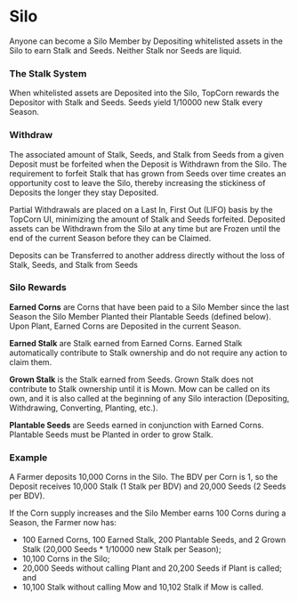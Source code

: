 # Silo

Anyone can become a Silo Member by Depositing whitelisted assets in the Silo to earn Stalk and Seeds. Neither Stalk nor Seeds are liquid.

### **The Stalk System**

When whitelisted assets are Deposited into the Silo, TopCorn rewards the Depositor with Stalk and Seeds. Seeds yield 1/10000 new Stalk every Season.

### **Withdraw**

The associated amount of Stalk, Seeds, and Stalk from Seeds from a given Deposit must be forfeited when the Deposit is Withdrawn from the Silo. The requirement to forfeit Stalk that has grown from Seeds over time creates an opportunity cost to leave the Silo, thereby increasing the stickiness of Deposits the longer they stay Deposited.

Partial Withdrawals are placed on a Last In, First Out (LIFO) basis by the TopCorn UI, minimizing the amount of Stalk and Seeds forfeited. Deposited assets can be Withdrawn from the Silo at any time but are Frozen until the end of the current Season before they can be Claimed.

Deposits can be Transferred to another address directly without the loss of Stalk, Seeds, and Stalk from Seeds

### **Silo Rewards**

**Earned Corns** are Corns that have been paid to a Silo Member since the last Season the Silo Member Planted their Plantable Seeds (defined below). Upon Plant, Earned Corns are Deposited in the current Season.

**Earned Stalk** are Stalk earned from Earned Corns. Earned Stalk automatically contribute to Stalk ownership and do not require any action to claim them.

**Grown Stalk** is the Stalk earned from Seeds. Grown Stalk does not contribute to Stalk ownership until it is Mown. Mow can be called on its own, and it is also called at the beginning of any Silo interaction (Depositing, Withdrawing, Converting, Planting, etc.).

**Plantable Seeds** are Seeds earned in conjunction with Earned Corns. Plantable Seeds must be Planted in order to grow Stalk.

### **Example**

A Farmer deposits 10,000 Corns in the Silo. The BDV per Corn is 1, so the Deposit receives 10,000 Stalk (1 Stalk per BDV) and 20,000 Seeds (2 Seeds per BDV).

If the Corn supply increases and the Silo Member earns 100 Corns during a Season, the Farmer now has:

* 100 Earned Corns, 100 Earned Stalk, 200 Plantable Seeds, and 2 Grown Stalk (20,000 Seeds \* 1/10000 new Stalk per Season);
* 10,100 Corns in the Silo;
* 20,000 Seeds without calling Plant and 20,200 Seeds if Plant is called; and
* 10,100 Stalk without calling Mow and 10,102 Stalk if Mow is called.
